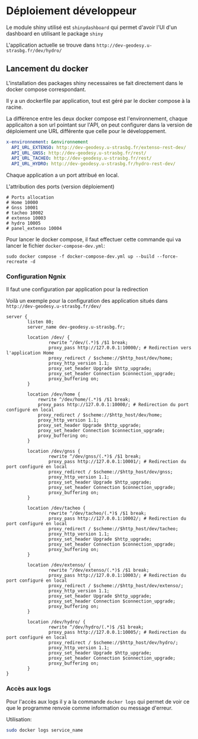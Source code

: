 # Déploiement développeur

Le module shiny utilisé est `shinydashboard` qui permet d'avoir l'UI d'un dashboard en utilisant le package `shiny`

L'application actuelle se trouve dans `http://dev-geodesy.u-strasbg.fr/dev/hydro/`

## Lancement du docker

L'installation des packages shiny necessaires se fait directement dans le docker compose correspondant.

Il y a un dockerfile par application, tout est géré par le docker compose à la racine.

La différence entre les deux docker compose est l'environnement, chaque applicaiton a son url pointant sur l'API, on peut configurer dans la version de déploiement une URL différente que celle pour le développement.

```yml
x-environnement: &environnement
  API_URL_EXTENSO: http://dev-geodesy.u-strasbg.fr/extenso-rest-dev/
  API_URL_GNSS: http://dev-geodesy.u-strasbg.fr/rest/
  API_URL_TACHEO: http://dev-geodesy.u-strasbg.fr/rest/
  API_URL_HYDRO: http://dev-geodesy.u-strasbg.fr/hydro-rest-dev/
```

Chaque application a un port attribué en local.

L'attribution des ports (version déploiement)

```
# Ports allocation
# Home 10000
# Gnss 10001
# tacheo 10002
# extenso 10003
# hydro 10005
# panel_extenso 10004
```

Pour lancer le docker compose, il faut effectuer cette commande qui va lancer le fichier `docker-compose-dev.yml`:

```
sudo docker compose -f docker-compose-dev.yml up --build --force-recreate -d
```

### Configuration Ngnix

Il faut une configuration par application pour la redirection

Voilà un exemple pour la configuration des application situés dans `http://dev-geodesy.u-strasbg.fr/dev/`


```
server {
        listen 80;
        server_name dev-geodesy.u-strasbg.fr;

        location /dev/ {
                rewrite ^/dev/(.*)$ /$1 break;
                proxy_pass http://127.0.0.1:10000/; # Redirection vers l'application Home
                proxy_redirect / $scheme://$http_host/dev/home;
                proxy_http_version 1.1;
                proxy_set_header Upgrade $http_upgrade;
                proxy_set_header Connection $connection_upgrade;
                proxy_buffering on;
        }

        location /dev/home {
        	rewrite ^/dev/home/(.*)$ /$1 break;
        	proxy_pass http://127.0.0.1:10000/; # Redirection du port configuré en local
        	proxy_redirect / $scheme://$http_host/dev/home;
        	proxy_http_version 1.1;
        	proxy_set_header Upgrade $http_upgrade;
        	proxy_set_header Connection $connection_upgrade;
        	proxy_buffering on;
        }

        location /dev/gnss {
                rewrite ^/dev/gnss/(.*)$ /$1 break;
                proxy_pass http://127.0.0.1:10001/; # Redirection du port configuré en local
                proxy_redirect / $scheme://$http_host/dev/gnss;
                proxy_http_version 1.1;
                proxy_set_header Upgrade $http_upgrade;
                proxy_set_header Connection $connection_upgrade;
                proxy_buffering on;
        }

        location /dev/tacheo {
                rewrite ^/dev/tacheo/(.*)$ /$1 break;
                proxy_pass http://127.0.0.1:10002/; # Redirection du port configuré en local
                proxy_redirect / $scheme://$http_host/dev/tacheo;
                proxy_http_version 1.1;
                proxy_set_header Upgrade $http_upgrade;
                proxy_set_header Connection $connection_upgrade;
                proxy_buffering on;
        }

        location /dev/extenso/ {
                rewrite ^/dev/extenso/(.*)$ /$1 break;
                proxy_pass http://127.0.0.1:10003/; # Redirection du port configuré en local
                proxy_redirect / $scheme://$http_host/dev/extenso/;
                proxy_http_version 1.1;
                proxy_set_header Upgrade $http_upgrade;
                proxy_set_header Connection $connection_upgrade;
                proxy_buffering on;
        }

        location /dev/hydro/ {
                rewrite ^/dev/hydro/(.*)$ /$1 break;
                proxy_pass http://127.0.0.1:10005/; # Redirection du port configuré en local
                proxy_redirect / $scheme://$http_host/dev/hydro/;
                proxy_http_version 1.1;
                proxy_set_header Upgrade $http_upgrade;
                proxy_set_header Connection $connection_upgrade;
                proxy_buffering on;
        }
}
```

### Accès aux logs

Pour l'accès aux logs il y a la commande `docker logs` qui permet de voir ce que le programme renvoie comme information ou message d'erreur.

Utilisation:

```bash
sudo docker logs service_name
```